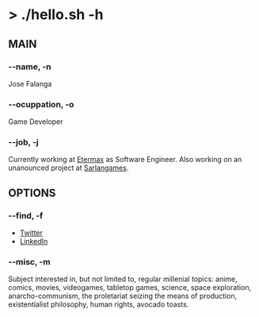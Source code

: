 # > ./hello.sh -h

## MAIN

### --name, -n

Jose Falanga

### --ocuppation, -o

Game Developer

### --job, -j

Currently working at [Etermax](https://etermax.com/) as Software Engineer. Also working on an unanounced project at [Sarlangames](https://sarlangames.com/).

## OPTIONS

### --find, -f

- [Twitter](https://twitter.com/jose_falanga)
- [LinkedIn](https://www.linkedin.com/in/jose-falanga/)

### --misc, -m

Subject interested in, but not limited to, regular millenial topics: anime, comics, movies, videogames, tabletop games, science, space exploration, anarcho-communism, the proletariat seizing the means of production, existentialist philosophy, human rights, avocado toasts.

